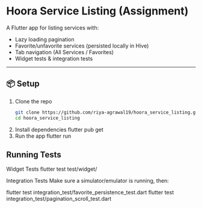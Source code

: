 # Hoora Service Listing (Assignment)

A Flutter app for listing services with:
- Lazy loading pagination
- Favorite/unfavorite services (persisted locally in Hive)
- Tab navigation (All Services / Favorites)
- Widget tests & integration tests

---

## 📦 Setup

1. Clone the repo
   ```bash
   git clone https://github.com/riya-agrawal19/hoora_service_listing.git
   cd hoora_service_listing
2. Install dependencies
   flutter pub get
3. Run the app
   flutter run

 ## Running Tests

Widget Tests
flutter test test/widget/

Integration Tests
Make sure a simulator/emulator is running, then:

flutter test integration_test/favorite_persistence_test.dart
flutter test integration_test/pagination_scroll_test.dart

